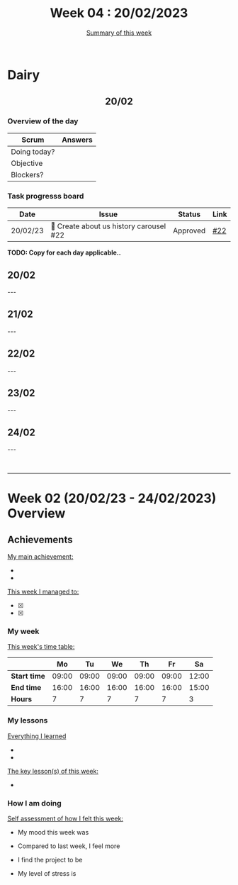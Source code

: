 


<!-- 
  Welcome to your weekly agenda.
  In this agenda, you will note down day to day progress.
-->

<h1 align="center">Week 04 : 20/02/2023</h1>

<p align="center"><a href="#summary">Summary of this week</a></p>

<br/>

<!-- 
  -- SECTION: OVERVIEW
  -- For each day, fill out your dairy
  -->

<h1>Dairy</h1>

<h2 align="center">20/02</h2>

### Overview of the day

<!-- Fill out the daily scrum table 
  -- Doing today? - What are you working on today?
  -- Objective?   - What do you hope to achieve today?
  -- Blockers?    - Any blockers? Anywhere you need help?
-->

| Scrum	       |                             Answers 	                                          | 
|----------	   |-------	                                                                        |
| Doing today? |               |
| Objective    |               |
| Blockers?    |                                      |

### Task progresss board

<!-- List all the tasks and bounties in progress this week -->

| Date     	| Issue 	| Status 	| Link 	|
|----------	|-------	|--------	|------	|
| 20/02/23	| :art: Create about us history carousel #22  | Approved| [#22](https://github.com/italanta/elewa-group/issues/22) |


**TODO: Copy for each day applicable..**

<h2 align="left">20/02</h2>

*---*

<h2 align="left">21/02</h2>

*---*

<h2 align="left">22/02</h2>

*---*

<h2 align="left">23/02</h2>

*---*

<h2 align="left">24/02</h2>

*---*

<br/>

<hr id="summary" />
<!-- Fill this section at the end of each week, -->

# Week 02 (20/02/23 - 24/02/2023) Overview

<!-- What was your main achievement -->
<h2>Achievements</h2>

<u>My main achievement:</u>

- 
- 

<!-- Write the achievement you are most proud off in one line! -->
<!-- <h3 align="left">Kicking off the sprint and running the project!</h3> -->

<!-- List all your achievement -->
<u>This week I managed to:</u>

- [x] 
- [x] 


### My week
<!-- Keep track of your time table daily -->
<u>This week's time table:</u>

|                |   Mo  |   Tu  |   We  |   Th   |   Fr   |   Sa    |
|---             |---	   |---	   |---    |---     |---     |---      |
| **Start time** | 09:00 | 09:00 | 09:00 | 09:00  | 09:00  | 12:00   |
| **End time**	 | 16:00 | 16:00 | 16:00 | 16:00  | 16:00  | 15:00   |
| **Hours**	     |   7   |   7   |   7   |   7    |    7   |   3     |


### My lessons
<!-- What did I learn? -->
<u>Everything I learned</u>

- 
- 

<u>The key lesson(s) of this week:</u>

- 

### How I am doing
<!-- How did you feel? -->
<u>Self assessment of how I felt this week:</u>

- My mood this week was <!--(exciting / encouraged / happy / afraid / overwhelmed / ...)--> 
  
- Compared to last week, I feel more <!--(excited / encouraged / happy / overhwelmed / grateful / disappointed / bored / ...)--> 

- I find the project to be <!--(joyful / relaxing / exciting / it challenges me / difficult / I need something more challenging / ...)--> 

- My level of stress is <!--(relaxed / manageable / high)--> 